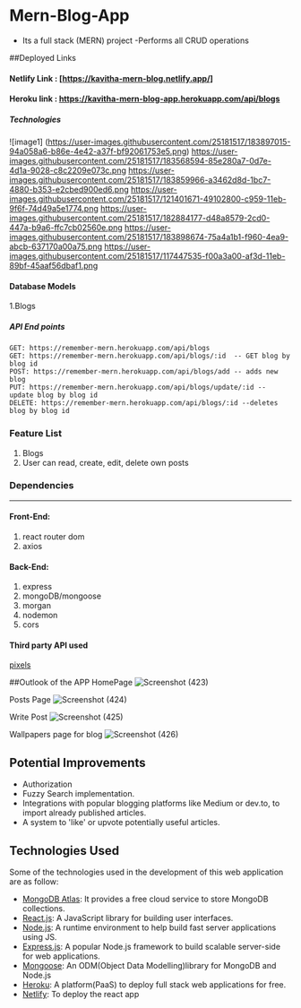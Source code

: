 # Mern-Blog-App

- Its a full stack (MERN) project 
-Performs all CRUD operations


##Deployed Links 
</hr>

#### Netlify Link  : [https://kavitha-mern-blog.netlify.app/]

#### Heroku link  : https://kavitha-mern-blog-app.herokuapp.com/api/blogs

</hr>

##### Technologies
![image1] (https://user-images.githubusercontent.com/25181517/183897015-94a058a6-b86e-4e42-a37f-bf92061753e5.png)
https://user-images.githubusercontent.com/25181517/183568594-85e280a7-0d7e-4d1a-9028-c8c2209e073c.png
https://user-images.githubusercontent.com/25181517/183859966-a3462d8d-1bc7-4880-b353-e2cbed900ed6.png
https://user-images.githubusercontent.com/25181517/121401671-49102800-c959-11eb-9f6f-74d49a5e1774.png
https://user-images.githubusercontent.com/25181517/182884177-d48a8579-2cd0-447a-b9a6-ffc7cb02560e.png
https://user-images.githubusercontent.com/25181517/183898674-75a4a1b1-f960-4ea9-abcb-637170a00a75.png
https://user-images.githubusercontent.com/25181517/117447535-f00a3a00-af3d-11eb-89bf-45aaf56dbaf1.png


#### Database Models

1.Blogs



##### API End points

    GET: https://remember-mern.herokuapp.com/api/blogs
    GET: https://remember-mern.herokuapp.com/api/blogs/:id  -- GET blog by blog id
    POST: https://remember-mern.herokuapp.com/api/blogs/add -- adds new blog
    PUT: https://remember-mern.herokuapp.com/api/blogs/update/:id -- update blog by blog id
    DELETE: https://remember-mern.herokuapp.com/api/blogs/:id --deletes blog by blog id
    

### Feature List
    
1. Blogs
2. User can read, create, edit, delete own posts


### Dependencies
<hr/>



#### Front-End:

1. react router dom
2. axios


#### Back-End:

1. express
2. mongoDB/mongoose
3. morgan
4. nodemon
5. cors

 

#### Third party API used 
  [pixels](https://www.pexels.com/)
  
  
##Outlook of the APP
HomePage
![Screenshot (423)](https://user-images.githubusercontent.com/105738289/187011744-b85ae734-5b92-48d5-83d8-03aa02796150.png)

Posts Page
![Screenshot (424)](https://user-images.githubusercontent.com/105738289/187011756-e1ab95d0-e59a-4e69-a4e0-0f2d3352ef0b.png)

Write Post
![Screenshot (425)](https://user-images.githubusercontent.com/105738289/187011765-628b603d-9fba-4f97-a84f-d68cb05e4c11.png)

Wallpapers page for blog
![Screenshot (426)](https://user-images.githubusercontent.com/105738289/187011783-e06431c5-239b-469e-8835-67a982a8b6fb.png)

## Potential Improvements
   -   Authorization
   -   Fuzzy Search implementation.
   -   Integrations with popular blogging platforms like Medium or dev.to, to import already published articles.
   -   A system to 'like' or upvote potentially useful articles.


## Technologies Used

Some of the technologies used in the development of this web application are as follow:

-   [MongoDB Atlas](https://www.mongodb.com/cloud/atlas): It provides a free cloud service to store MongoDB collections.
-   [React.js](https://reactjs.org/): A JavaScript library for building user interfaces.
-   [Node.js](https://nodejs.org/en/): A runtime environment to help build fast server applications using JS.
-   [Express.js](https://expressjs.com/): A popular Node.js framework to build scalable server-side for web applications.
-   [Mongoose](https://mongoosejs.com/): An ODM(Object Data Modelling)library for MongoDB and Node.js
-   [Heroku](http://heroku.com/): A platform(PaaS) to deploy full stack web applications for free.
-   [Netlify](https://www.netlify.com/): To deploy the react app
